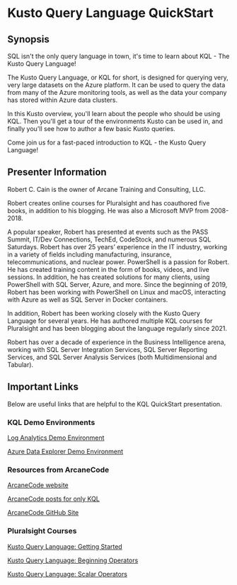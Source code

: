 # Kusto Query Language QuickStart

## Synopsis

SQL isn't the only query language in town, it's time to learn about KQL - The Kusto Query Language!

The Kusto Query Language, or KQL for short, is designed for querying very, very large datasets on the Azure platform. It can be used to query the data from many of the Azure monitoring tools, as well as the data your company has stored within Azure data clusters.

In this Kusto overview, you'll learn about the people who should be using KQL. Then you'll get a tour of the environments Kusto can be used in, and finally you'll see how to author a few basic Kusto queries.

Come join us for a fast-paced introduction to KQL - the Kusto Query Language!

## Presenter Information

Robert C. Cain is the owner of Arcane Training and Consulting, LLC.

Robert creates online courses for Pluralsight and has coauthored five books, in addition to his blogging. He was also a Microsoft MVP from 2008-2018.

A popular speaker, Robert has presented at events such as the PASS Summit, IT/Dev Connections, TechEd, CodeStock, and numerous SQL Saturdays. Robert has over 25 years’ experience in the IT industry, working in a variety of fields including manufacturing, insurance, telecommunications, and nuclear power.
PowerShell is a passion for Robert. He has created training content in the form of books, videos, and live sessions. In addition, he has created solutions for many clients, using PowerShell with SQL Server, Azure, and more. Since the beginning of 2019, Robert has been working with PowerShell on Linux and macOS, interacting with Azure as well as SQL Server in Docker containers.

In addition, Robert has been working closely with the Kusto Query Language for several years. He has authored multiple KQL courses for Pluralsight and has been blogging about the language regularly since 2021.

Robert has over a decade of experience in the Business Intelligence arena, working with SQL Server Integration Services, SQL Server Reporting Services, and SQL Server Analysis Services (both Multidimensional and Tabular).
 
## Important Links

Below are useful links that are helpful to the KQL QuickStart presentation.

### KQL Demo Environments

[Log Analytics Demo Environment](https://portal.azure.com/#view/Microsoft_Azure_Monitoring_Logs/DemoLogsBlade)

[Azure Data Explorer Demo Environment](https://dataexplorer.azure.com/clusters/help/databases/Samples)

### Resources from ArcaneCode

[ArcaneCode website](https://arcanecode.com)

[ArcaneCode posts for only KQL](https://arcanecode.com/tag/kusto)

[ArcaneCode GitHub Site](https://github.com/arcanecode)

### Pluralsight Courses

[Kusto Query Language: Getting Started](ohttps://app.pluralsight.com/library/courses/kusto-query-language-getting-started/table-of-contents)

[Kusto Query Language: Beginning Operators](https://app.pluralsight.com/library/courses/kusto-query-language-operators/table-of-contents)

[Kusto Query Language: Scalar Operators](https://app.pluralsight.com/library/courses/kusto-query-language-scalar-operators/table-of-contents)
